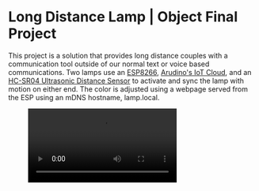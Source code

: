 # Long Distance Lamp | Object Final Project

This project is a solution that provides long distance couples with a communication tool outside of our normal text or voice based communications. Two lamps use an [ESP8266](https://www.sparkfun.com/products/17146), [Arudino's IoT Cloud](https://www.arduino.cc/en/IoT/HomePage), and an [HC-SR04 Ultrasonic Distance Sensor](https://www.sparkfun.com/products/15569) to activate and sync the lamp with motion on either end. The color is adjusted using a webpage served from the ESP using an mDNS hostname, lamp.local.

<figure>
  <video controls="true" allowfullscreen="true">
    <source src="documentationAssets/webVideo.mp4" type="video/mp4">
  </video>
</figure>

